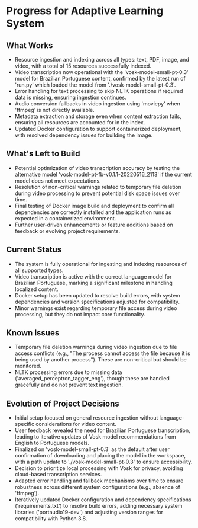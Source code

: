 # Progress for Adaptive Learning System

## What Works

- Resource ingestion and indexing across all types: text, PDF, image, and video, with a total of 15 resources
  successfully indexed.
- Video transcription now operational with the 'vosk-model-small-pt-0.3' model for Brazilian Portuguese content,
  confirmed by the latest run of 'run.py' which loaded the model from './vosk-model-small-pt-0.3'.
- Error handling for text processing to skip NLTK operations if required data is missing, ensuring ingestion continues.
- Audio conversion fallbacks in video ingestion using 'moviepy' when 'ffmpeg' is not directly available.
- Metadata extraction and storage even when content extraction fails, ensuring all resources are accounted for in the
  index.
- Updated Docker configuration to support containerized deployment, with resolved dependency issues for building the
  image.

## What's Left to Build

- Potential optimization of video transcription accuracy by testing the alternative model
  'vosk-model-pt-fb-v0.1.1-20220516_2113' if the current model does not meet expectations.
- Resolution of non-critical warnings related to temporary file deletion during video processing to prevent potential
  disk space issues over time.
- Final testing of Docker image build and deployment to confirm all dependencies are correctly installed and the
  application runs as expected in a containerized environment.
- Further user-driven enhancements or feature additions based on feedback or evolving project requirements.

## Current Status

- The system is fully operational for ingesting and indexing resources of all supported types.
- Video transcription is active with the correct language model for Brazilian Portuguese, marking a significant
  milestone in handling localized content.
- Docker setup has been updated to resolve build errors, with system dependencies and version specifications adjusted
  for compatibility.
- Minor warnings exist regarding temporary file access during video processing, but they do not impact core
  functionality.

## Known Issues

- Temporary file deletion warnings during video ingestion due to file access conflicts (e.g., "The process cannot access
  the file because it is being used by another process"). These are non-critical but should be monitored.
- NLTK processing errors due to missing data ('averaged_perceptron_tagger_eng'), though these are handled gracefully and
  do not prevent text ingestion.

## Evolution of Project Decisions

- Initial setup focused on general resource ingestion without language-specific considerations for video content.
- User feedback revealed the need for Brazilian Portuguese transcription, leading to iterative updates of Vosk model
  recommendations from English to Portuguese models.
- Finalized on 'vosk-model-small-pt-0.3' as the default after user confirmation of downloading and placing the model in
  the workspace, with a path update to './vosk-model-small-pt-0.3' to ensure accessibility.
- Decision to prioritize local processing with Vosk for privacy, avoiding cloud-based transcription services.
- Adapted error handling and fallback mechanisms over time to ensure robustness across different system configurations
  (e.g., absence of 'ffmpeg').
- Iteratively updated Docker configuration and dependency specifications ('requirements.txt') to resolve build errors,
  adding necessary system libraries ('portaudio19-dev') and adjusting version ranges for compatibility with Python 3.8.

